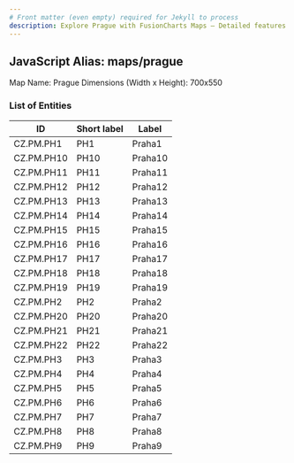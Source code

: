 ```yaml
---
# Front matter (even empty) required for Jekyll to process
description: Explore Prague with FusionCharts Maps – Detailed features for seamless integration. Try now & enhance your data visualization today! 
---
```


## JavaScript Alias: maps/prague

Map Name: Prague
Dimensions (Width x Height): 700x550





### List of Entities

ID | Short label | Label
---|---|---|
CZ.PM.PH1|PH1|Praha1
CZ.PM.PH10|PH10|Praha10
CZ.PM.PH11|PH11|Praha11
CZ.PM.PH12|PH12|Praha12
CZ.PM.PH13|PH13|Praha13
CZ.PM.PH14|PH14|Praha14
CZ.PM.PH15|PH15|Praha15
CZ.PM.PH16|PH16|Praha16
CZ.PM.PH17|PH17|Praha17
CZ.PM.PH18|PH18|Praha18
CZ.PM.PH19|PH19|Praha19
CZ.PM.PH2|PH2|Praha2
CZ.PM.PH20|PH20|Praha20
CZ.PM.PH21|PH21|Praha21
CZ.PM.PH22|PH22|Praha22
CZ.PM.PH3|PH3|Praha3
CZ.PM.PH4|PH4|Praha4
CZ.PM.PH5|PH5|Praha5
CZ.PM.PH6|PH6|Praha6
CZ.PM.PH7|PH7|Praha7
CZ.PM.PH8|PH8|Praha8
CZ.PM.PH9|PH9|Praha9

